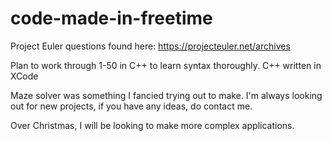 # code-made-in-freetime


Project Euler questions found here:
https://projecteuler.net/archives

Plan to work through 1-50 in C++ to learn syntax thoroughly. C++ written in XCode

Maze solver was something I fancied trying out to make. I'm always looking out for new projects, if you have any ideas, do contact me.

Over Christmas, I will be looking to make more complex applications.
